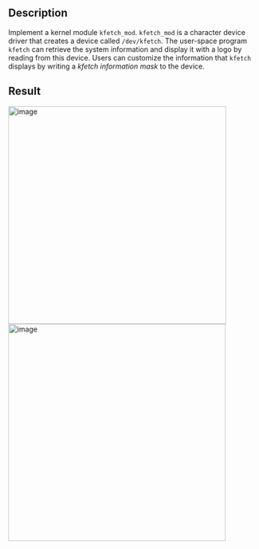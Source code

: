 ## Description
Implement a kernel module `kfetch_mod`.
`kfetch_mod` is a character device driver that creates a device called `/dev/kfetch`.
The user-space program `kfetch` can retrieve the system information and display it with a logo by reading from this device.
Users can customize the information that `kfetch` displays by writing a _kfetch information mask_ to the device.

## Result
<img width="437" alt="image" src="https://github.com/TainanKyle/system_information_fetching/assets/150419874/9152b076-080a-4646-8646-ab7019100a0a">

<img width="436" alt="image" src="https://github.com/TainanKyle/system_information_fetching/assets/150419874/e0507079-04ce-47d1-9261-1f9bbba6e0b7">

